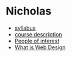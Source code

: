 # Nicholas
* [ syllabus ](https://github.com/hurtnic/hurtnic000/blob/master/Syllabus.md)
* [ course description ](https://github.com/hurtnic/hurtnic000/blob/master/course-description.md)
* [ People of interest ](https://github.com/hurtnic/hurtnic000/blob/master/People%20Of%20Interest%3F.md)
* [ What is Web Design ](https://github.com/hurtnic/hurtnic000/edit/master/What%20Is%20Web%20Design%3F.md)
